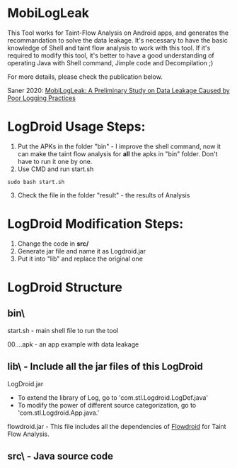# MobiLogLeak

This Tool works for Taint-Flow Analysis on Android apps, and generates the recommandation to solve the data leakage.
It's necessary to have the basic knowledge of Shell and taint flow analysis to work with this tool. 
If it's required to modify this tool, it's better to have a good understanding of operating Java with Shell command, Jimple code and Decompilation ;)

For more details, please check the publication below.

Saner 2020: [MobiLogLeak: A Preliminary Study on Data Leakage Caused by Poor Logging Practices](https://ieeexplore.ieee.org/document/9054831)

# LogDroid Usage Steps:

1. Put the APKs in the folder "bin" - I improve the shell command, now it can make the taint flow analysis for **all** the apks in "bin" folder. Don't have to run it one by one.
2. Use CMD and run start.sh

```
sudo bash start.sh
```
3. Check the file in the folder "result" - the results of Analysis

# LogDroid Modification Steps:

1. Change the code in **src/**
2. Generate jar file and name it as Logdroid.jar
3. Put it into "lib\" and replace the original one

# LogDroid Structure

## bin\

start.sh - main shell file to run the tool

00....apk - an app example with data leakage

## lib\ - Include all the jar files of this LogDroid

LogDroid.jar 
- To extend the library of Log, go to 'com.stl.Logdroid.LogDef.java'
- To modify the power of different source categorization, go to 'com.stl.Logdroid.App.java.'

flowdroid.jar - This file includes all the dependencies of [Flowdroid](https://github.com/secure-software-engineering/FlowDroid) for Taint Flow Analysis. 

## src\ - Java source code
